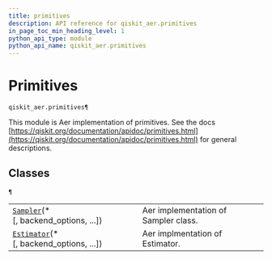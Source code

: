 ```yaml
---
title: primitives
description: API reference for qiskit_aer.primitives
in_page_toc_min_heading_level: 1
python_api_type: module
python_api_name: qiskit_aer.primitives
---
```


<span id="module-qiskit_aer.primitives" />

<span id="aer-primitives" />

# Primitives

<span id="module-qiskit_aer.primitives" />

`qiskit_aer.primitives¶`

This module is Aer implementation of primitives. See the docs [https://qiskit.org/documentation/apidoc/primitives.html](https://qiskit.org/documentation/apidoc/primitives.html) for general descriptions.

## Classes

<span id="module-qiskit_aer.primitives" />

`¶`

|                                                                                                                |                                      |
| -------------------------------------------------------------------------------------------------------------- | ------------------------------------ |
| [`Sampler`](qiskit_aer.primitives.Sampler "qiskit_aer.primitives.Sampler")(\*\[, backend\_options, ...])       | Aer implementation of Sampler class. |
| [`Estimator`](qiskit_aer.primitives.Estimator "qiskit_aer.primitives.Estimator")(\*\[, backend\_options, ...]) | Aer implmentation of Estimator.      |

